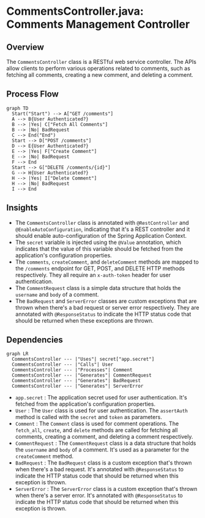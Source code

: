 # CommentsController.java: Comments Management Controller

## Overview
The `CommentsController` class is a RESTful web service controller. The APIs allow clients to perform various operations related to comments, such as fetching all comments, creating a new comment, and deleting a comment.

## Process Flow

```mermaid
graph TD
  Start("Start") --> A["GET /comments"]
  A --> B{User Authenticated?}
  B --> |Yes| C["Fetch All Comments"]
  B --> |No| BadRequest
  C --> End("End")
  Start --> D["POST /comments"]
  D --> E{User Authenticated?}
  E --> |Yes| F["Create Comment"]
  E --> |No| BadRequest
  F --> End
  Start --> G["DELETE /comments/{id}"]
  G --> H{User Authenticated?}
  H --> |Yes| I["Delete Comment"]
  H --> |No| BadRequest
  I --> End
```

## Insights
- The `CommentsController` class is annotated with `@RestController` and `@EnableAutoConfiguration`, indicating that it's a REST controller and it should enable auto-configuration of the Spring Application Context.
- The `secret` variable is injected using the `@Value` annotation, which indicates that the value of this variable should be fetched from the application's configuration properties.
- The `comments`, `createComment`, and `deleteComment` methods are mapped to the `/comments` endpoint for GET, POST, and DELETE HTTP methods respectively. They all require an `x-auth-token` header for user authentication.
- The `CommentRequest` class is a simple data structure that holds the `username` and `body` of a comment.
- The `BadRequest` and `ServerError` classes are custom exceptions that are thrown when there's a bad request or server error respectively. They are annotated with `@ResponseStatus` to indicate the HTTP status code that should be returned when these exceptions are thrown.

## Dependencies
```mermaid
graph LR
  CommentsController --- |"Uses"| secret["app.secret"]
  CommentsController --- |"Calls"| User
  CommentsController --- |"Processes"| Comment
  CommentsController --- |"Generates"| CommentRequest
  CommentsController --- |"Generates"| BadRequest
  CommentsController --- |"Generates"| ServerError
```
- `app.secret` : The application secret used for user authentication. It's fetched from the application's configuration properties.
- `User` : The `User` class is used for user authentication. The `assertAuth` method is called with the `secret` and `token` as parameters.
- `Comment` : The `Comment` class is used for comment operations. The `fetch_all`, `create`, and `delete` methods are called for fetching all comments, creating a comment, and deleting a comment respectively.
- `CommentRequest` : The `CommentRequest` class is a data structure that holds the `username` and `body` of a comment. It's used as a parameter for the `createComment` method.
- `BadRequest` : The `BadRequest` class is a custom exception that's thrown when there's a bad request. It's annotated with `@ResponseStatus` to indicate the HTTP status code that should be returned when this exception is thrown.
- `ServerError` : The `ServerError` class is a custom exception that's thrown when there's a server error. It's annotated with `@ResponseStatus` to indicate the HTTP status code that should be returned when this exception is thrown.
